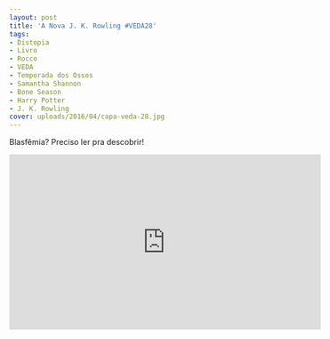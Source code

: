 ```yaml
---
layout: post
title: 'A Nova J. K. Rowling #VEDA28'
tags:
- Distopia
- Livro
- Rocco
- VEDA
- Temporada dos Ossos
- Samantha Shannon
- Bone Season
- Harry Potter
- J. K. Rowling
cover: uploads/2016/04/capa-veda-28.jpg
---
```


Blasf&ecirc;mia? Preciso ler pra&nbsp;descobrir!

<iframe width="560" height="315" src="https://www.youtube.com/embed/x664KEPk7uA" frameborder="0" allowfullscreen></iframe>
